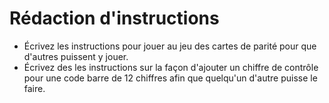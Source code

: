 # Rédaction d'instructions

- Écrivez les instructions pour jouer au jeu des cartes de parité pour que d'autres puissent y jouer.
- Écrivez des les instructions sur la façon d'ajouter un chiffre de contrôle pour une code barre de 12 chiffres afin que quelqu'un d'autre puisse le faire.